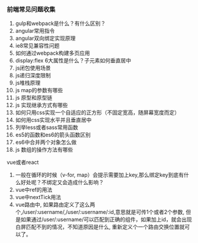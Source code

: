 ### 前端常见问题收集
1. gulp和webpack是什么？有什么区别？
2. angular常用指令
3. angular双向绑定实现原理
4. ie8常见兼容性问题
5. 如何通过webpack构建多页应用
6. display:flex 6大属性是什么？子元素如何垂直居中
7. js闭包使用场景
8. js递归深度限制
9. js堆栈原理
10. js map的参数有哪些
11. js 原型和原型链
12. js 实现继承方式有哪些
13. 如何只用css实现一个自适应的正方形（不固定宽高，随屏幕宽度而定）
14. 如何用css实现水平并且垂直居中
15. 列举less或者sass常用函数
16. es5的函数和es6的箭头函数区别
17. es6中合并两个对象怎么做
18. js 数组的操作方法有哪些

vue或者react
1. 一般在循环的时候（v-for, map）会提示需要加上key,那么绑定key到底有什么好处呢？不绑定又会造成什么影响？
2. vue中ref的用法
3. vue中nextTick用法
4. vue路由中, 如果路由定义了这么两个,/user/:username/,/user/:username/:id,意思就是可传1个或者2个参数, 但是如果通过/user/:username/可以匹配到正确的组件，如果加上id，就会出现白屏匹配不到的情况，不知道原因是什么, 重新定义个一个路由交换位置就可以了。
